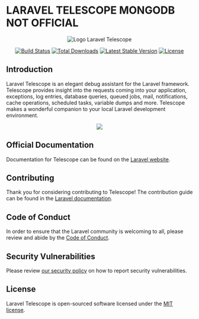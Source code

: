 # LARAVEL TELESCOPE MONGODB NOT OFFICIAL

<p align="center"><img src="/art/logo.svg" alt="Logo Laravel Telescope"></p>

<p align="center">
<a href="https://github.com/laravel/telescope/actions"><img src="https://github.com/laravel/telescope/workflows/tests/badge.svg" alt="Build Status"></a>
<a href="https://packagist.org/packages/laravel/telescope"><img src="https://img.shields.io/packagist/dt/laravel/telescope" alt="Total Downloads"></a>
<a href="https://packagist.org/packages/laravel/telescope"><img src="https://img.shields.io/packagist/v/laravel/telescope" alt="Latest Stable Version"></a>
<a href="https://packagist.org/packages/laravel/telescope"><img src="https://img.shields.io/packagist/l/laravel/telescope" alt="License"></a>
</p>

## Introduction

Laravel Telescope is an elegant debug assistant for the Laravel framework. Telescope provides insight into the requests coming into your application, exceptions, log entries, database queries, queued jobs, mail, notifications, cache operations, scheduled tasks, variable dumps and more. Telescope makes a wonderful companion to your local Laravel development environment.

<p align="center">
<img src="https://laravel.com/assets/img/examples/Screen_Shot_2018-10-09_at_1.47.23_PM.png">
</p>

## Official Documentation

Documentation for Telescope can be found on the [Laravel website](https://laravel.com/docs/telescope).

## Contributing

Thank you for considering contributing to Telescope! The contribution guide can be found in the [Laravel documentation](https://laravel.com/docs/contributions).

## Code of Conduct

In order to ensure that the Laravel community is welcoming to all, please review and abide by the [Code of Conduct](https://laravel.com/docs/contributions#code-of-conduct).

## Security Vulnerabilities

Please review [our security policy](https://github.com/laravel/telescope/security/policy) on how to report security vulnerabilities.

## License

Laravel Telescope is open-sourced software licensed under the [MIT license](LICENSE.md).

